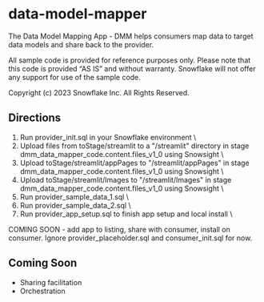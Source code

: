 # data-model-mapper
The Data Model Mapping App - DMM helps consumers map data to target data models and share back to the provider.

All sample code is provided for reference purposes only. Please note that this code is provided “AS IS” and without warranty.  Snowflake will not offer any support for use of the sample code.

Copyright (c) 2023 Snowflake Inc. All Rights Reserved.

## Directions
1. Run provider_init.sql in your Snowflake environment \
2. Upload files from toStage/streamlit to a "/streamlit" directory in stage dmm_data_mapper_code.content.files_v1_0 using Snowsight \
3. Upload toStage/streamlit/appPages to "/streamlit/appPages" in stage dmm_data_mapper_code.content.files_v1_0 using Snowsight \
4. Upload toStage/streamlit/Images to "/streamlit/Images" in stage dmm_data_mapper_code.content.files_v1_0 using Snowsight \
5. Run provider_sample_data_1.sql \
6. Run provider_sample_data_2.sql \
7. Run provider_app_setup.sql to finish app setup and local install \

COMING SOON - add app to listing, share with consumer, install on consumer.  Ignore provider_placeholder.sql and consumer_init.sql for now.


## Coming Soon
- Sharing facilitation
- Orchestration
